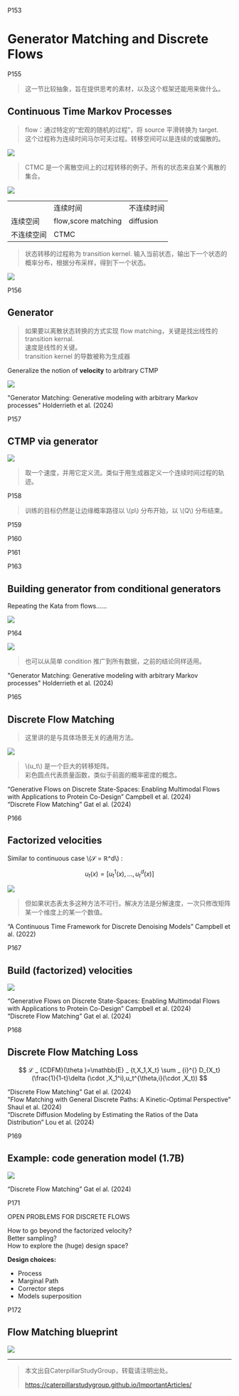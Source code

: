 
P153    
# Generator Matching and Discrete Flows

P155     
> 这一节比较抽象，旨在提供思考的素材，以及这个框架还能用来做什么。 

## Continuous Time Markov Processes    

> flow：通过特定的“宏观的随机的过程”，将 source 平滑转换为 target.     
这个过程称为连续时间马尔可夫过程。转移空间可以是连续的或偏散的。 

![](../assets/P155图-1.png)

> CTMC 是一个离散空间上的过程转移的例子。所有的状态来自某个离散的集合。       

![](../assets/P155图-2.png)

||||
|--|--|--|
|  | 连续时间 | 不连续时间 |
|连续空间 | flow,score matching | diffusion |
|不连续空间 | CTMC |  |

> 状态转移的过程称为 transition kernel. 输入当前状态，输出下一个状态的概率分布，根据分布采样，得到下一个状态。     

![](../assets/P155图-3.png)

P156    
## Generator

> 如果要以离散状态转换的方式实现 flow matching，关键是找出线性的 transition kernal.     
速度是线性的关键。    
transition kernel 的导数被称为生成器       

Generalize the notion of **velocity** to arbitrary CTMP 

![](../assets/P156图.png)

"Generator Matching: Generative modeling with arbitrary Markov processes" Holderrieth et al. (2024)      

P157    
## CTMP via generator

![](../assets/P157图.png)

> 取一个速度，并用它定义流。类似于用生成器定义一个连续时间过程的轨迹。   

P158     

> 训练的目标仍然是让边缘概率路径以 \\(p\\) 分布开始，以 \\(Q\\) 分布结束。   

P159    

P160    


P161     


P163      
## Building generator from conditional generators

Repeating the Kata from flows……      

![](../assets/P163图.png)  

P164     

![](../assets/P164图.png)

> 也可以从简单 condition 推广到所有数据，之前的结论同样适用。   

"Generator Matching: Generative modeling with arbitrary Markov processes" Holderrieth et al. (2024)     

P165    
## Discrete Flow Matching

> 这里讲的是与具体场景无关的通用方法。   

![](../assets/P165图.png)

> \\(u_t\\) 是一个巨大的转移矩阵。    
彩色圆点代表质量函数，类似于前面的概率密度的概念。    

“Generative Flows on Discrete State-Spaces: Enabling Multimodal Flows with Applications to Protein Co-Design” Campbell et al. (2024)      
“Discrete Flow Matching” Gat el al. (2024)       

P166    
## Factorized velocities

Similar to continuous case \\(𝒮 = ℝ^d\\) :    

$$
u_t(x) = [u^1_t (x),…, u^d_t (x)]
$$

![](../assets/P166图-2.png)

> 但如果状态表太多这种方法不可行。解决方法是分解速度，一次只修改矩阵某一个维度上的某一个数值。   

“A Continuous Time Framework for Discrete Denoising Models” Campbell et al. (2022)     

P167    
## Build (factorized) velocities

![](../assets/P167图.png)

“Generative Flows on Discrete State-Spaces: Enabling Multimodal Flows with Applications to Protein Co-Design” Campbell et al. (2024)     
“Discrete Flow Matching” Gat el al. (2024)     

P168    
## Discrete Flow Matching Loss


$$
ℒ _ {CDFM}(\theta )=\mathbb{E} _ {t,X_1,X_t} \sum _ {i}^{} D_{X_t}(\frac{1}{1-t}\delta (\cdot ,X_1^i),u_t^{\theta,i}(\cdot ,X_t))  
$$

“Discrete Flow Matching” Gat el al. (2024)    
"Flow Matching with General Discrete Paths: A Kinetic-Optimal Perspective” Shaul et al. (2024)    
“Discrete Diffusion Modeling by Estimating the Ratios of the Data Distribution” Lou et al. (2024)     

P169    
## Example: code generation model (1.7B)    

![](../assets/P169图.png)

“Discrete Flow Matching” Gat el al. (2024)     

P171    

OPEN PROBLEMS FOR DISCRETE FLOWS     

How to go beyond the factorized velocity?     
Better sampling?    
How to explore the (huge) design space?     

**Design choices:**    
- Process    
- Marginal Path    
- Corrector steps     
- Models superposition     

P172    
## Flow Matching blueprint   

![](../assets/P172图.png)


---------------------------------------
> 本文出自CaterpillarStudyGroup，转载请注明出处。
>
> https://caterpillarstudygroup.github.io/ImportantArticles/